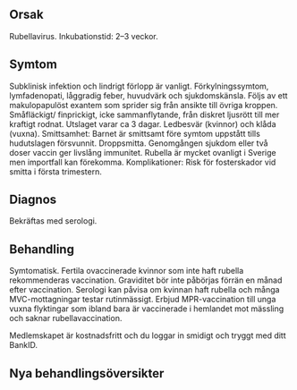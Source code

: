 ## Orsak

Rubellavirus. Inkubationstid: 2–3 veckor.

## Symtom

Subklinisk infektion och lindrigt förlopp är vanligt. Förkylningssymtom, lymfadenopati, låggradig feber, huvudvärk och sjukdomskänsla. Följs av ett makulopapulöst exantem som sprider sig från ansikte till övriga kroppen. Småfläckigt/ finprickigt, icke sammanflytande, från diskret ljusrött till mer kraftigt rodnat. Utslaget varar ca 3 dagar. Ledbesvär (kvinnor) och klåda (vuxna).
Smittsamhet: Barnet är smittsamt före symtom uppstått tills hudutslagen försvunnit. Droppsmitta. Genomgången sjukdom eller två doser vaccin ger livslång immunitet. Rubella är mycket ovanligt i Sverige men importfall kan förekomma.
Komplikationer: Risk för fosterskador vid smitta i första trimestern.

## Diagnos

Bekräftas med serologi.

## Behandling

Symtomatisk.
Fertila ovaccinerade kvinnor som inte haft rubella rekommenderas vaccination. Graviditet bör inte påbörjas förrän en månad efter vaccination. Serologi kan påvisa om kvinnan haft rubella och många MVC-mottagningar testar rutinmässigt. Erbjud MPR-vaccination till unga vuxna flyktingar som ibland bara är vaccinerade i hemlandet mot mässling och saknar rubellavaccination.


Medlemskapet är kostnadsfritt och du loggar in smidigt och tryggt med ditt BankID.

## Nya behandlingsöversikter

